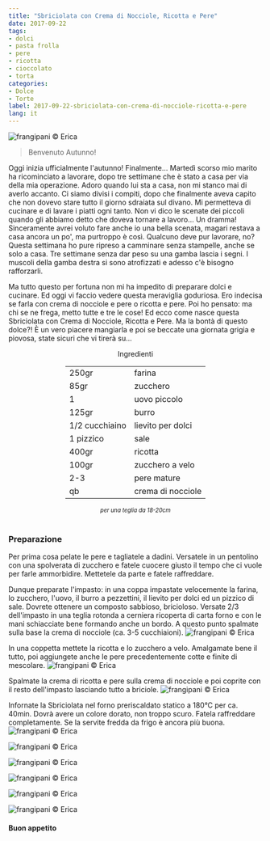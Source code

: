 ```yaml
---
title: "Sbriciolata con Crema di Nocciole, Ricotta e Pere"
date: 2017-09-22
tags:
- dolci 
- pasta frolla
- pere
- ricotta
- cioccolato
- torta
categories:
- Dolce
- Torte
label: 2017-09-22-sbriciolata-con-crema-di-nocciole-ricotta-e-pere
lang: it 
---
```

![](header.jpg "frangipani © Erica")

> Benvenuto Autunno!

Oggi inizia ufficialmente l'autunno! Finalmente... Martedì scorso mio marito ha ricominciato a lavorare, dopo tre settimane che è stato a casa per via della mia operazione. Adoro quando lui sta a casa, non mi stanco mai di averlo accanto. Ci siamo divisi i compiti, dopo che finalmente aveva capito che non dovevo stare tutto il giorno sdraiata sul divano. Mi permetteva di cucinare e di lavare i piatti ogni tanto. Non vi dico le scenate dei piccoli quando gli abbiamo detto che doveva tornare a lavoro... Un dramma! Sinceramente avrei voluto fare anche io una bella scenata, magari restava a casa ancora un po', ma purtroppo è così. Qualcuno deve pur lavorare, no? Questa settimana ho pure ripreso a camminare senza stampelle, anche se solo a casa. Tre settimane senza dar peso su una gamba lascia i segni. I muscoli della gamba destra si sono atrofizzati e adesso c'è bisogno rafforzarli. 

Ma tutto questo per fortuna non mi ha impedito di preparare dolci e cucinare. Ed oggi vi faccio vedere questa meraviglia goduriosa. Ero indecisa se farla con crema di nocciole e pere o ricotta e pere. Poi ho pensato: ma chi se ne frega, metto tutte e tre le cose! Ed ecco come nasce questa Sbriciolata con Crema di Nocciole, Ricotta e Pere. Ma la bontà di questo dolce?! È un vero piacere mangiarla e poi se beccate una giornata grigia e piovosa, state sicuri che vi tirerà su...

<div id="wrapper" style="text-align: center">
  <div id="yourdiv" style="display: inline-block;">
    <div class="ingredients">
      <div class="ingredients-title">Ingredienti</div>
      <table>
        <tbody>
          </tr>
          <tr>
            <td>250gr</td>
            <td>farina</td>
          </tr>
          <tr>
            <td>85gr</td>
            <td>zucchero</td>
          </tr>
          <tr>
            <td>1</td>
            <td>uovo piccolo</td>
          </tr>
          <tr>
            <td>125gr</td>
            <td>burro</td>
          </tr>
          <tr>
            <td>1/2 cucchiaino</td>
            <td>lievito per dolci</td>
          </tr>
          <tr>
            <td>1 pizzico</td>
            <td>sale</td>
          </tr>
          <tr>
            <td>400gr</td>
            <td>ricotta</td>
           </tr>
          <tr>
            <td>100gr</td>
            <td>zucchero a velo</td>
          </tr>
          <tr>
            <td>2-3</td>
            <td>pere mature</td>
          </tr>
          <tr>
            <td>qb</td>
            <td>crema di nocciole</td>
          </tr>
        </tbody>
      </table>
      <i class="pull-right" style="font-size: 80%;">per una teglia da 18-20cm</i>
      <br></br>
    </div>
  </div>
</div>


<h3>
  <font color="grey">
    <i class="fa fa-cogs"></i>
  </font> Preparazione
</h3>

Per prima cosa pelate le pere e tagliatele a dadini. Versatele in un pentolino con una spolverata di zucchero e fatele cuocere giusto il tempo che ci vuole per farle ammorbidire. Mettetele da parte e fatele raffreddare. 

Dunque preparate l'impasto: in una coppa impastate velocemente la farina, lo zucchero, l'uovo, il burro a pezzettini, il lievito per dolci ed un pizzico di sale. Dovrete ottenere un composto sabbioso, bricioloso. Versate 2/3 dell'impasto in una teglia rotonda a cerniera ricoperta di carta forno e con le mani schiacciate bene formando anche un bordo. A questo punto spalmate sulla base la crema di nocciole (ca. 3-5 cucchiaioni).
![](cremanocciole.jpg "frangipani © Erica")

In una coppetta mettete la ricotta e lo zucchero a velo. Amalgamate bene il tutto, poi aggiungete anche le pere precedentemente cotte e finite di mescolare.
![](ricottaepere.jpg "frangipani © Erica")

Spalmate la crema di ricotta e pere sulla crema di nocciole e poi coprite con il resto dell'impasto lasciando tutto a briciole.
![](teglia.jpg "frangipani © Erica")

Infornate la Sbriciolata nel forno preriscaldato statico a 180°C per ca. 40min. Dovrà avere un colore dorato, non troppo scuro. Fatela raffreddare completamente. Se la servite fredda da frigo è ancora più buona.
![](risultato1.jpg "frangipani © Erica")

![](risultato2.jpg "frangipani © Erica")

![](risultato3.jpg "frangipani © Erica")

![](risultato4.jpg "frangipani © Erica")

![](risultato5.jpg "frangipani © Erica")

![](risultato6.jpg "frangipani © Erica")

<h4>Buon appetito
  <font color="red">
    <i class="fa fa-smile-o"></i>
  </font>
</h4>